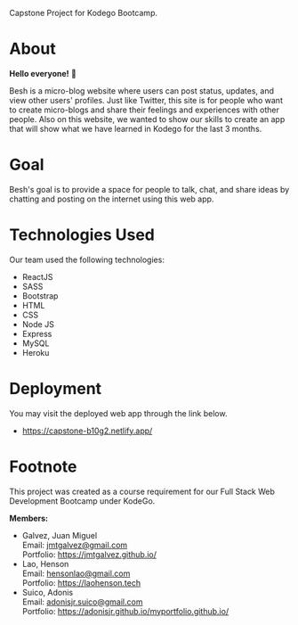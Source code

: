 Capstone Project for Kodego Bootcamp.

# About

**Hello everyone!** 👋 <br/>

Besh is a micro-blog website where users can post status, updates, and view other users' profiles. Just like Twitter, this site is for people who want to create micro-blogs and share their feelings and experiences with other people. Also on this website, we wanted to show our skills to create an app that will show what we have learned in Kodego for the last 3 months.<br/>


# Goal

Besh's goal is to provide a space for people to talk, chat, and share ideas by chatting and posting on the internet using this web app.


# Technologies Used

Our team used the following technologies:
- ReactJS
- SASS
- Bootstrap
- HTML
- CSS
- Node JS
- Express
- MySQL
- Heroku



# Deployment

You may visit the deployed web app through the link below.

- https://capstone-b10g2.netlify.app/



# Footnote

This project was created as a course requirement for our Full Stack Web Development Bootcamp under KodeGo.

**Members:**
- Galvez, Juan Miguel <br/>
    Email: jmtgalvez@gmail.com <br/>
    Portfolio: https://jmtgalvez.github.io/
- Lao, Henson <br/>
    Email: hensonlao@gmail.com <br/>
    Portfolio: https://laohenson.tech
- Suico, Adonis <br/>
    Email: adonisjr.suico@gmail.com <br/>
    Portfolio: https://adonisjr.github.io/myportfolio.github.io/

